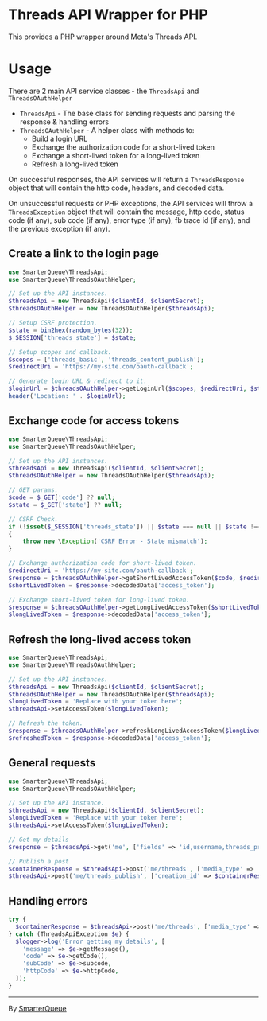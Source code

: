 # Threads API Wrapper for PHP
This provides a PHP wrapper around Meta's Threads API.

# Usage
There are 2 main API service classes - the `ThreadsApi` and `ThreadsOAuthHelper`
* `ThreadsApi` - The base class for sending requests and parsing the response & handling errors
* `ThreadsOAuthHelper` - A helper class with methods to:
  * Build a login URL
  * Exchange the authorization code for a short-lived token
  * Exchange a short-lived token for a long-lived token
  * Refresh a long-lived token

On successful responses, the API services will return a `ThreadsResponse` object that will contain
the http code, headers, and decoded data.

On unsuccessful requests or PHP exceptions, the API services will throw a `ThreadsException` object that will contain
the message, http code, status code (if any), sub code (if any), error type (if any), fb trace id (if any),
and the previous exception (if any).

## Create a link to the login page
```php
use SmarterQueue\ThreadsApi;
use SmarterQueue\ThreadsOAuthHelper;

// Set up the API instances.
$threadsApi = new ThreadsApi($clientId, $clientSecret);
$threadsOAuthHelper = new ThreadsOAuthHelper($threadsApi);

// Setup CSRF protection.
$state = bin2hex(random_bytes(32));
$_SESSION['threads_state'] = $state;

// Setup scopes and callback.
$scopes = ['threads_basic', 'threads_content_publish'];
$redirectUri = 'https://my-site.com/oauth-callback';

// Generate login URL & redirect to it.
$loginUrl = $threadsOAuthHelper->getLoginUrl($scopes, $redirectUri, $state);
header('Location: ' . $loginUrl);
```

## Exchange code for access tokens
```php
use SmarterQueue\ThreadsApi;
use SmarterQueue\ThreadsOAuthHelper;

// Set up the API instances.
$threadsApi = new ThreadsApi($clientId, $clientSecret);
$threadsOAuthHelper = new ThreadsOAuthHelper($threadsApi);

// GET params.
$code = $_GET['code'] ?? null;
$state = $_GET['state'] ?? null;

// CSRF Check.
if (!isset($_SESSION['threads_state']) || $state === null || $state !== $_SESSION['threads_state'])
{
	throw new \Exception('CSRF Error - State mismatch');
}

// Exchange authorization code for short-lived token.
$redirectUri = 'https://my-site.com/oauth-callback';
$response = $threadsOAuthHelper->getShortLivedAccessToken($code, $redirectUri);
$shortLivedToken = $response->decodedData['access_token'];

// Exchange short-lived token for long-lived token.
$response = $threadsOAuthHelper->getLongLivedAccessToken($shortLivedToken);
$longLivedToken = $response->decodedData['access_token'];
```

## Refresh the long-lived access token
```php
use SmarterQueue\ThreadsApi;
use SmarterQueue\ThreadsOAuthHelper;

// Set up the API instances.
$threadsApi = new ThreadsApi($clientId, $clientSecret);
$threadsOAuthHelper = new ThreadsOAuthHelper($threadsApi);
$longLivedToken = 'Replace with your token here';
$threadsApi->setAccessToken($longLivedToken);

// Refresh the token.
$response = $threadsOAuthHelper->refreshLongLivedAccessToken($longLivedToken);
$refreshedToken = $response->decodedData['access_token'];
```

## General requests
```php
use SmarterQueue\ThreadsApi;
use SmarterQueue\ThreadsOAuthHelper;

// Set up the API instance.
$threadsApi = new ThreadsApi($clientId, $clientSecret);
$longLivedToken = 'Replace with your token here';
$threadsApi->setAccessToken($longLivedToken);

// Get my details
$response = $threadsApi->get('me', ['fields' => 'id,username,threads_profile_picture_url']);

// Publish a post
$containerResponse = $threadsApi->post('me/threads', ['media_type' => 'TEXT', 'text' => "Test post"]);
$threadsApi->post('me/threads_publish', ['creation_id' => $containerResponse->decodedData['id']]);
```

## Handling errors
```php
try {
  $containerResponse = $threadsApi->post('me/threads', ['media_type' => 'TEXT', 'text' => "Test post"]);
} catch (ThreadsApiException $e) {
  $logger->log('Error getting my details', [
    'message' => $e->getMessage(),
    'code' => $e->getCode(),
    'subCode' => $e->subcode,
    'httpCode' => $e->httpCode,
  ]);
}
```
-----
By [SmarterQueue](https://smarterqueue.com)

